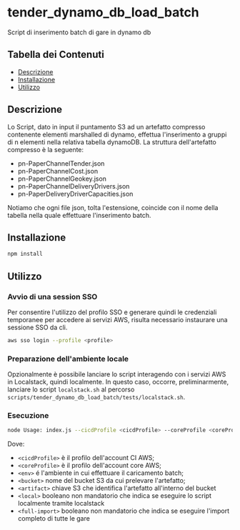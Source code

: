 # tender_dynamo_db_load_batch

Script di inserimento batch di gare in dynamo db
## Tabella dei Contenuti

- [Descrizione](#descrizione)
- [Installazione](#installazione)
- [Utilizzo](#utilizzo)

## Descrizione

Lo Script, dato in input il puntamento S3 ad un artefatto compresso contenente elementi marshalled di dynamo, 
effettua l'inserimento a gruppi di n elementi nella relativa tabella dynamoDB.
La struttura dell'artefatto compresso è la seguente:
- pn-PaperChannelTender.json
- pn-PaperChannelCost.json
- pn-PaperChannelGeokey.json
- pn-PaperChannelDeliveryDrivers.json
- pn-PaperDeliveryDriverCapacities.json

Notiamo che ogni file json, tolta l'estensione, coincide con il nome della tabella nella quale effettuare
l'inserimento batch.

## Installazione

```bash
npm install
```

## Utilizzo

### Avvio di una session SSO

Per consentire l'utilizzo del profilo SSO e generare quindi le credenziali temporanee per accedere ai servizi AWS,
risulta necessario instaurare una sessione SSO da cli.
```bash
aws sso login --profile <profile>
```

### Preparazione dell'ambiente locale

Opzionalmente è possibile lanciare lo script interagendo con i servizi AWS in Localstack, quindi localmente.
In questo caso, occorre, preliminarmente, lanciare lo script ```localstack.sh``` al percorso
```scripts/tender_dynamo_db_load_batch/tests/localstack.sh```.

### Esecuzione
```bash
node Usage: index.js --cicdProfile <cicdProfile> --coreProfile <coreProfile> --env <env> --bucket <bucket> --artifact <artifact> [--local <local>] [--full-import <full-import>] [--local <local>]
```
Dove:
- `<cicdProfile>` è il profilo dell'account CI AWS;
- `<coreProfile>` è il profilo dell'account core AWS;
- `<env>` é l'ambiente in cui effettuare il caricamento batch;
- `<bucket>` nome del bucket S3 da cui prelevare l'artefatto;
- `<artifact>` chiave S3 che identifica l'artefatto all'interno del bucket
- `<local>` booleano non mandatorio che indica se eseguire lo script localmente tramite localstack
- `<full-import>` booleano non mandatorio che indica se eseguire l'import completo di tutte le gare